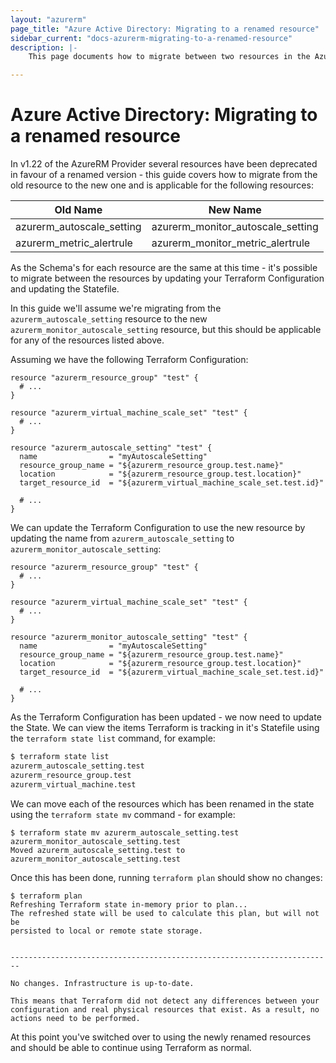 ```yaml
---
layout: "azurerm"
page_title: "Azure Active Directory: Migrating to a renamed resource"
sidebar_current: "docs-azurerm-migrating-to-a-renamed-resource"
description: |-
    This page documents how to migrate between two resources in the Azure Provider which have been renamed.

---
```


# Azure Active Directory: Migrating to a renamed resource

In v1.22 of the AzureRM Provider several resources have been deprecated in favour of a renamed version - this guide covers how to migrate from the old resource to the new one and is applicable for the following resources:

| Old Name                  | New Name                          |
| ------------------------- | --------------------------------- |
| azurerm_autoscale_setting | azurerm_monitor_autoscale_setting |
| azurerm_metric_alertrule  | azurerm_monitor_metric_alertrule  |

As the Schema's for each resource are the same at this time - it's possible to migrate between the resources by updating your Terraform Configuration and updating the Statefile.

In this guide we'll assume we're migrating from the `azurerm_autoscale_setting` resource to the new `azurerm_monitor_autoscale_setting` resource, but this should be applicable for any of the resources listed above.

Assuming we have the following Terraform Configuration:

```hcl
resource "azurerm_resource_group" "test" {
  # ...
}

resource "azurerm_virtual_machine_scale_set" "test" {
  # ...
}

resource "azurerm_autoscale_setting" "test" {
  name                = "myAutoscaleSetting"
  resource_group_name = "${azurerm_resource_group.test.name}"
  location            = "${azurerm_resource_group.test.location}"
  target_resource_id  = "${azurerm_virtual_machine_scale_set.test.id}"

  # ...
}
```

We can update the Terraform Configuration to use the new resource by updating the name from `azurerm_autoscale_setting` to `azurerm_monitor_autoscale_setting`:

```hcl
resource "azurerm_resource_group" "test" {
  # ...
}

resource "azurerm_virtual_machine_scale_set" "test" {
  # ...
}

resource "azurerm_monitor_autoscale_setting" "test" {
  name                = "myAutoscaleSetting"
  resource_group_name = "${azurerm_resource_group.test.name}"
  location            = "${azurerm_resource_group.test.location}"
  target_resource_id  = "${azurerm_virtual_machine_scale_set.test.id}"

  # ...
}
```

As the Terraform Configuration has been updated - we now need to update the State. We can view the items Terraform is tracking in it's Statefile using the `terraform state list` command, for example:

```bash
$ terraform state list
azurerm_autoscale_setting.test
azurerm_resource_group.test
azurerm_virtual_machine.test
```

We can move each of the resources which has been renamed in the state using the `terraform state mv` command - for example:

```shell
$ terraform state mv azurerm_autoscale_setting.test azurerm_monitor_autoscale_setting.test
Moved azurerm_autoscale_setting.test to azurerm_monitor_autoscale_setting.test
```

Once this has been done, running `terraform plan` should show no changes:

```shell
$ terraform plan
Refreshing Terraform state in-memory prior to plan...
The refreshed state will be used to calculate this plan, but will not be
persisted to local or remote state storage.


------------------------------------------------------------------------

No changes. Infrastructure is up-to-date.

This means that Terraform did not detect any differences between your
configuration and real physical resources that exist. As a result, no
actions need to be performed.
```

At this point you've switched over to using the newly renamed resources and should be able to continue using Terraform as normal.
